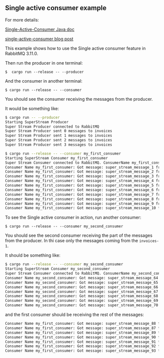 Single active consumer example
---

For more details:

[Single-Active-Consumer Java doc](https://rabbitmq.github.io/rabbitmq-stream-java-client/stable/htmlsingle/#single-active-consumer) 

[single-active-consumer blog post](https://www.rabbitmq.com/blog/2022/07/05/rabbitmq-3-11-feature-preview-single-active-consumer-for-streams)


This example shows how to use the Single active consumer feature in RabbitMQ 3.11.0.

Then run the producer in one terminal:

    $  cargo run --release -- --producer


And the consumer in another terminal:

    $ cargo run --release -- --consumer

You should see the consumer receiving the messages from the producer.

It would be something like:
```bash
$ cargo run -- --producer
Starting SuperStream Producer
Super Stream Producer connected to RabbitMQ
Super Stream Producer sent 0 messages to invoices
Super Stream Producer sent 1 messages to invoices
Super Stream Producer sent 2 messages to invoices
Super Stream Producer sent 3 messages to invoices
```

```bash
$ cargo run --release -- --consumer my_first_consumer
Starting SuperStream Consumer my_first_consumer
Super Stream Consumer connected to RabbitMQ. ConsumerName my_first_consumer
Consumer Name my_first_consumer: Got message: super_stream_message_1 from stream: invoices-1 with offset: 33 
Consumer Name my_first_consumer: Got message: super_stream_message_2 from stream: invoices-2 with offset: 34 
Consumer Name my_first_consumer: Got message: super_stream_message_3 from stream: invoices-0 with offset: 37 
Consumer Name my_first_consumer: Got message: super_stream_message_4 from stream: invoices-0 with offset: 36 
Consumer Name my_first_consumer: Got message: super_stream_message_5 from stream: invoices-1 with offset: 39 
Consumer Name my_first_consumer: Got message: super_stream_message_6 from stream: invoices-2 with offset: 40 
Consumer Name my_first_consumer: Got message: super_stream_message_7 from stream: invoices-0 with offset: 41 
Consumer Name my_first_consumer: Got message: super_stream_message_8 from stream: invoices-1 with offset: 42 
Consumer Name my_first_consumer: Got message: super_stream_message_9 from stream: invoices-2 with offset: 43 
Consumer Name my_first_consumer: Got message: super_stream_message_10 from stream: invoices-1 with offset: 44 
```

To see the Single active consumer in action, run another consumer:

    $ cargo run --release -- --consumer my_second_consumer

You should see the second consumer receiving the part of the messages from the producer. In thi case only the messages coming from the `invoices-1`.

It should be something like:
```bash
$ cargo run --release -- --consumer my_second_consumer
Starting SuperStream Consumer my_second_consumer
Super Stream Consumer connected to RabbitMQ. ConsumerName my_second_consumer
Consumer Name my_second_consumer: Got message: super_stream_message_64 from stream: invoices-1 with offset: 86 
Consumer Name my_second_consumer: Got message: super_stream_message_65 from stream: invoices-1 with offset: 87
Consumer Name my_second_consumer: Got message: super_stream_message_66 from stream: invoices-1 with offset: 88
Consumer Name my_second_consumer: Got message: super_stream_message_67 from stream: invoices-1 with offset: 89 
Consumer Name my_second_consumer: Got message: super_stream_message_68 from stream: invoices-1 with offset: 90
Consumer Name my_second_consumer: Got message: super_stream_message_69 from stream: invoices-1 with offset: 90
Consumer Name my_second_consumer: Got message: super_stream_message_70 from stream: invoices-1 with offset: 90
```
and the first consumer should be receiving the rest of the messages:
```bash
Consumer Name my_first_consumer: Got message: super_stream_message_88 from stream: invoices-0 with offset: 92 
Consumer Name my_first_consumer: Got message: super_stream_message_87 from stream: invoices-2 with offset: 93
Consumer Name my_first_consumer: Got message: super_stream_message_89 from stream: invoices-2 with offset: 95
Consumer Name my_first_consumer: Got message: super_stream_message_90 from stream: invoices-0 with offset: 97 
Consumer Name my_first_consumer: Got message: super_stream_message_91 from stream: invoices-0 with offset: 96
Consumer Name my_first_consumer: Got message: super_stream_message_92 from stream: invoices-2 with offset: 99
Consumer Name my_first_consumer: Got message: super_stream_message_93 from stream: invoices-2 with offset: 101
```




